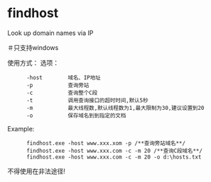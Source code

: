 # findhost
Look up domain names via IP


＃只支持windows


使用方式：
  选项：
  
          -host        域名、IP地址
          -p           查询旁站
          -c           查询整个C段
          -t           调用查询接口的超时时间,默认5秒
          -m           最大线程数,默认线程数为1,最大限制为30,建议设置到20
          -o           保存域名到到指定的文档
          
  Example:
  
          findhost.exe -host www.xxx.xom -p /**查询旁站域名**/
          findhost.exe -host www.xxx.com -c -m 20 /**查询C段域名**/
          findhost.exe -host www.xxx.com -c -m 20 -o d:\hosts.txt

不得使用在非法途径! 
